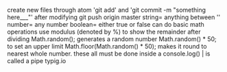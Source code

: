 create new files through atom
'git add' and 'git commit -m "something here___"' after modifying
git push origin master
string= anything between ''
number= any number
boolean= either true or false
can do basic math operations
use modulus (denoted by %) to show the remainder after dividing
Math.random(); generates a random number
Math.random() * 50; to set an upper limit
Math.floor(Math.random() * 50); makes it round to nearest whole number. these all must be done inside a console.log()
| is called a pipe
typig.io
